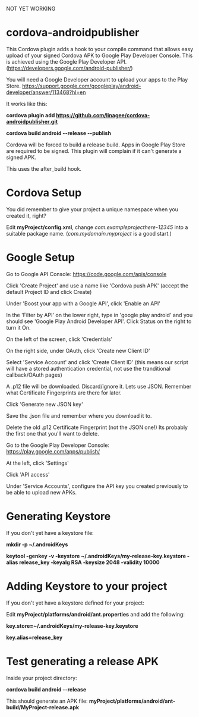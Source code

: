 NOT YET WORKING

cordova-androidpublisher
========================

This Cordova plugin adds a hook to your compile command that allows easy upload of your signed Cordova APK to Google Play Developer Console. This is achieved using the Google Play Developer API. (https://developers.google.com/android-publisher/)

You will need a Google Developer account to upload your apps to the Play Store. https://support.google.com/googleplay/android-developer/answer/113468?hl=en

It works like this:

**cordova plugin add https://github.com/linagee/cordova-androidpublisher.git**

**cordova build android --release --publish**

Cordova will be forced to build a release build. Apps in Google Play Store are required to be signed. This plugin will complain if it can't generate a signed APK.

This uses the after_build hook.

Cordova Setup
=============

You did remember to give your project a unique namespace when you created it, right?

Edit **myProject/config.xml**, change _com.exampleprojecthere-12345_ into a suitable package name. (_com.mydomain.myproject_ is a good start.)

Google Setup
============

Go to Google API Console: https://code.google.com/apis/console

Click 'Create Project' and use a name like 'Cordova push APK' (accept the default Project ID and click Create)

Under 'Boost your app with a Google API', click 'Enable an API'

In the 'Filter by API' on the lower right, type in 'google play android' and you should see 'Google Play Android Developer API'. Click Status on the right to turn it On.

On the left of the screen, click 'Credentials'

On the right side, under OAuth, click 'Create new Client ID'

Select 'Service Account' and click 'Create Client ID' (this means our script will have a stored authentication credential, not use the tranditional callback/OAuth pages)

A .p12 file will be downloaded. Discard/ignore it. Lets use JSON. Remember what Certificate Fingerprints are there for later.

Click 'Generate new JSON key'

Save the .json file and remember where you download it to.

Delete the old .p12 Certificate Fingerprint (not the JSON one!) Its probably the first one that you'll want to delete.

Go to the Google Play Developer Console: https://play.google.com/apps/publish/

At the left, click 'Settings'

Click 'API access'

Under 'Service Accounts', configure the API key you created previously to be able to upload new APKs.


Generating Keystore
===================

If you don't yet have a keystore file:

**mkdir -p ~/.androidKeys**

**keytool -genkey -v -keystore ~/.androidKeys/my-release-key.keystore -alias release_key -keyalg RSA -keysize 2048 -validity 10000**

Adding Keystore to your project
===============================

If you don't yet have a keystore defined for your project:

Edit **myProject/platforms/android/ant.properties** and add the following:

**key.store=~/.androidKeys/my-release-key.keystore**

**key.alias=release_key**

Test generating a release APK
=============================

Inside your project directory:

**cordova build android --release**

This should generate an APK file: **myProject/platforms/android/ant-build/MyProject-release.apk**
